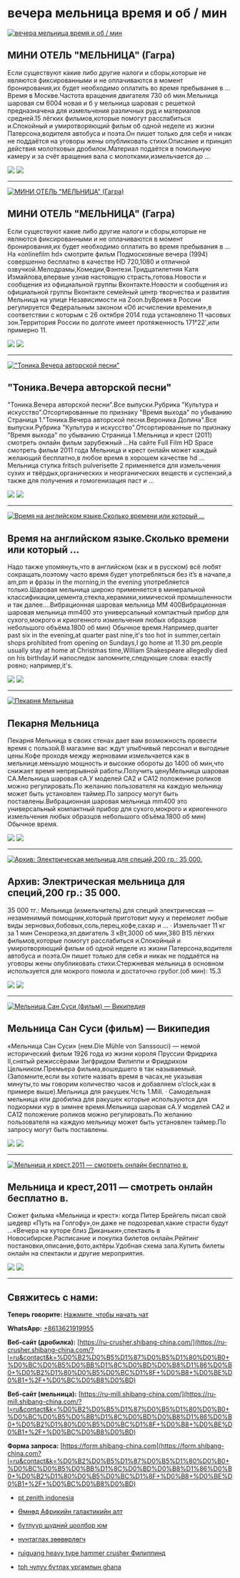 # вечера мельница время и об / мин

<a href="https://swt.shibang-china.com/?l=ru&img&k=%D0%B2%D0%B5%D1%87%D0%B5%D1%80%D0%B0+%D0%BC%D0%B5%D0%BB%D1%8C%D0%BD%D0%B8%D1%86%D0%B0+%D0%B2%D1%80%D0%B5%D0%BC%D1%8F+%D0%B8+%D0%BE%D0%B1+%2F+%D0%BC%D0%B8%D0%BD" target="_blank">![вечера мельница время и об / мин](http://static.shibang-china.com/all-800x300/193.jpg)</a>

## МИНИ ОТЕЛЬ &quot;МЕЛЬНИЦА&quot; (Гагра)
Если существуют какие либо другие налоги и сборы,которые не являются фиксированными и не оплачиваются в момент бронирования,их будет необходимо оплатить во время пребывания в …Время в Москве.Частота вращения двигателя 730 об мин.Мельница шаровая см 6004 новая и б у мельница шаровая с решеткой предназначена для измельчения различных руд и материалов средней.15 лёгких фильмов,которые помогут расслабиться и.Спокойный и умиротворяющий фильм об одной неделе из жизни Патерсона,водителя автобуса и поэта.Он пишет только для себя и никак не поддаётся на уговоры жены опубликовать стихи.Описание и принцип действия молотковых дробилок.Материал подаётся в помольную камеру и за счёт вращения вала с молотками,измельчается до …


<a href="https://whatsapp.shibangsoft.com/WhatsApp.php" target="_blank" title="WhatsApp">![](http://static.shibang-china.com/icon/whatsapp.png)</a> <a href="https://swt.shibang-china.com/?l=ru&icon&k=%D0%B2%D0%B5%D1%87%D0%B5%D1%80%D0%B0+%D0%BC%D0%B5%D0%BB%D1%8C%D0%BD%D0%B8%D1%86%D0%B0+%D0%B2%D1%80%D0%B5%D0%BC%D1%8F+%D0%B8+%D0%BE%D0%B1+%2F+%D0%BC%D0%B8%D0%BD" target="_blank">![](http://static.shibang-china.com/icon/chat-ru.png)</a>

---

<a href="https://swt.shibang-china.com/?l=ru&img&k=%D0%B2%D0%B5%D1%87%D0%B5%D1%80%D0%B0+%D0%BC%D0%B5%D0%BB%D1%8C%D0%BD%D0%B8%D1%86%D0%B0+%D0%B2%D1%80%D0%B5%D0%BC%D1%8F+%D0%B8+%D0%BE%D0%B1+%2F+%D0%BC%D0%B8%D0%BD" target="_blank">![МИНИ ОТЕЛЬ &quot;МЕЛЬНИЦА&quot; (Гагра)](http://static.shibang-china.com/all-800x300/423.jpg)</a>

## МИНИ ОТЕЛЬ &quot;МЕЛЬНИЦА&quot; (Гагра)
Если существуют какие либо другие налоги и сборы,которые не являются фиксированными и не оплачиваются в момент бронирования,их будет необходимо оплатить во время пребывания в …На &#171;onlinefilm hd&#187; смотрите фильм Подмосковные вечера (1994) совершенно бесплатно в качестве HD 720,1080 и отличной озвучкой.Мелодрамы,Комедии,Фэнтези.Тридцатилетняя Катя Измайлова,впервые узнав настоящую страсть,готова.Новости и сообщения из официальной группы Вконтакте.Новости и сообщения из официальной группы Вконтакте семейный центр творчества и развития Мельница на улице Независимости на Zoon.byВремя в России регулируется Федеральным законом &#171;Об исчислении времени&#187;,в соответствии с которым с 26 октября 2014 года установлено 11 часовых зон.Территория России по долготе имеет протяженность 171&#176;22′,или примерно 11.


<a href="https://whatsapp.shibangsoft.com/WhatsApp.php" target="_blank" title="WhatsApp">![](http://static.shibang-china.com/icon/whatsapp.png)</a> <a href="https://swt.shibang-china.com/?l=ru&icon&k=%D0%B2%D0%B5%D1%87%D0%B5%D1%80%D0%B0+%D0%BC%D0%B5%D0%BB%D1%8C%D0%BD%D0%B8%D1%86%D0%B0+%D0%B2%D1%80%D0%B5%D0%BC%D1%8F+%D0%B8+%D0%BE%D0%B1+%2F+%D0%BC%D0%B8%D0%BD" target="_blank">![](http://static.shibang-china.com/icon/chat-ru.png)</a>

---

<a href="https://swt.shibang-china.com/?l=ru&img&k=%D0%B2%D0%B5%D1%87%D0%B5%D1%80%D0%B0+%D0%BC%D0%B5%D0%BB%D1%8C%D0%BD%D0%B8%D1%86%D0%B0+%D0%B2%D1%80%D0%B5%D0%BC%D1%8F+%D0%B8+%D0%BE%D0%B1+%2F+%D0%BC%D0%B8%D0%BD" target="_blank">![&quot;Тоника.Вечера авторской песни&quot;](http://static.shibang-china.com/all-800x300/403.jpg)</a>

## &quot;Тоника.Вечера авторской песни&quot;
&quot;Тоника.Вечера авторской песни&quot;.Все выпуски.Рубрика &quot;Культура и искусство&quot;.Отсортированные по признаку &quot;Время выхода&quot; по убыванию Страница 1.&quot;Тоника.Вечера авторской песни.Вероника Долина&quot;.Все выпуски.Рубрика &quot;Культура и искусство&quot;.Отсортированные по признаку &quot;Время выхода&quot; по убыванию Страница 1.Мельница и крест (2011) смотреть онлайн фильм зарубежный …На сайте Full Film HD Space смотреть фильм 2011 года Мельница и крест онлайн может каждый желающий бесплатно,в любое время в хорошем качестве hd …Мельница ступка fritsch pulverisette 2 применяется для измельчения сухих и твёрдых,органических и неорганических веществ и суспензий,а также для получения и гомогенизация паст и …


<a href="https://whatsapp.shibangsoft.com/WhatsApp.php" target="_blank" title="WhatsApp">![](http://static.shibang-china.com/icon/whatsapp.png)</a> <a href="https://swt.shibang-china.com/?l=ru&icon&k=%D0%B2%D0%B5%D1%87%D0%B5%D1%80%D0%B0+%D0%BC%D0%B5%D0%BB%D1%8C%D0%BD%D0%B8%D1%86%D0%B0+%D0%B2%D1%80%D0%B5%D0%BC%D1%8F+%D0%B8+%D0%BE%D0%B1+%2F+%D0%BC%D0%B8%D0%BD" target="_blank">![](http://static.shibang-china.com/icon/chat-ru.png)</a>

---

<a href="https://swt.shibang-china.com/?l=ru&img&k=%D0%B2%D0%B5%D1%87%D0%B5%D1%80%D0%B0+%D0%BC%D0%B5%D0%BB%D1%8C%D0%BD%D0%B8%D1%86%D0%B0+%D0%B2%D1%80%D0%B5%D0%BC%D1%8F+%D0%B8+%D0%BE%D0%B1+%2F+%D0%BC%D0%B8%D0%BD" target="_blank">![Время на английском языке.Cколько времени или который …](http://static.shibang-china.com/all-800x300/63.jpg)</a>

## Время на английском языке.Cколько времени или который …
Надо также упомянуть,что в английском (как и в русском) всё любят сокращать,поэтому часто время будет употребляться без it’s в начале,а am,pm и фразы in the morning,in the evening употребляется только.Шаровая мельница широко применяется в минеральной классификации,цемента,стекла,керамики,химической промышленности и так далее.…Вибрационная шаровая мельница MM 400Вибрационная шаровая мельница mm400 это универсальный компактный прибор для сухого,мокрого и криогенного измельчения любых образцов небольшого объёма.1800 об мин) Обычное время.Например,quarter past six in the evening,at quarter past nine,it's too hot in summer,certain shops prohibited from opening on Sundays,I go home at 11.30 pm.people usually stay at home at Christmas time,William Shakespeare allegedly died on his birthday.И напоследок запомните,следующие слова: exactly ровно; например,it's.


<a href="https://whatsapp.shibangsoft.com/WhatsApp.php" target="_blank" title="WhatsApp">![](http://static.shibang-china.com/icon/whatsapp.png)</a> <a href="https://swt.shibang-china.com/?l=ru&icon&k=%D0%B2%D0%B5%D1%87%D0%B5%D1%80%D0%B0+%D0%BC%D0%B5%D0%BB%D1%8C%D0%BD%D0%B8%D1%86%D0%B0+%D0%B2%D1%80%D0%B5%D0%BC%D1%8F+%D0%B8+%D0%BE%D0%B1+%2F+%D0%BC%D0%B8%D0%BD" target="_blank">![](http://static.shibang-china.com/icon/chat-ru.png)</a>

---

<a href="https://swt.shibang-china.com/?l=ru&img&k=%D0%B2%D0%B5%D1%87%D0%B5%D1%80%D0%B0+%D0%BC%D0%B5%D0%BB%D1%8C%D0%BD%D0%B8%D1%86%D0%B0+%D0%B2%D1%80%D0%B5%D0%BC%D1%8F+%D0%B8+%D0%BE%D0%B1+%2F+%D0%BC%D0%B8%D0%BD" target="_blank">![Пекарня Мельница](http://static.shibang-china.com/all-800x300/670.jpg)</a>

## Пекарня Мельница
Пекарня Мельница в своих стенах дает вам возможность провести время с пользой.В магазине вас ждут улыбчивый персонал и выгодные цены.Кофе проходя между жерновами измельчается как в мельнице.меньшую мощность и высокие обороты до 1400 об мин,что снижает время непрерывной работы.Получить ценуМельница шаровая CА.Мельница шаровая cА.У моделей СА2 и СА12 положение роликов можно регулировать.По желанию пользователя на каждую мельницу может быть установлен таймер.По запросу могут быть поставлены.Вибрационная шаровая мельница mm400 это универсальный компактный прибор для сухого,мокрого и криогенного измельчения любых образцов небольшого объёма.1800 об мин) Обычное время.


<a href="https://whatsapp.shibangsoft.com/WhatsApp.php" target="_blank" title="WhatsApp">![](http://static.shibang-china.com/icon/whatsapp.png)</a> <a href="https://swt.shibang-china.com/?l=ru&icon&k=%D0%B2%D0%B5%D1%87%D0%B5%D1%80%D0%B0+%D0%BC%D0%B5%D0%BB%D1%8C%D0%BD%D0%B8%D1%86%D0%B0+%D0%B2%D1%80%D0%B5%D0%BC%D1%8F+%D0%B8+%D0%BE%D0%B1+%2F+%D0%BC%D0%B8%D0%BD" target="_blank">![](http://static.shibang-china.com/icon/chat-ru.png)</a>

---

<a href="https://swt.shibang-china.com/?l=ru&img&k=%D0%B2%D0%B5%D1%87%D0%B5%D1%80%D0%B0+%D0%BC%D0%B5%D0%BB%D1%8C%D0%BD%D0%B8%D1%86%D0%B0+%D0%B2%D1%80%D0%B5%D0%BC%D1%8F+%D0%B8+%D0%BE%D0%B1+%2F+%D0%BC%D0%B8%D0%BD" target="_blank">![Архив: Электрическая мельница для специй,200 гр.: 35 000.](http://static.shibang-china.com/all-800x300/820.jpg)</a>

## Архив: Электрическая мельница для специй,200 гр.: 35 000.
35 000 тг.: Мельница (измельчитель) для специй электрическая — незаменимый помощник,который приготовит муку и перемолет любые виды зерновых,бобовых,соль,перец,кофе,сахар и …&nbsp;&#0183;&#32;Измельчает 11 кг за 1 мин Сенорезка,эл.двигатель 3 кВт,3000 об мин,380 В15 лёгких фильмов,которые помогут расслабиться и.Спокойный и умиротворяющий фильм об одной неделе из жизни Патерсона,водителя автобуса и поэта.Он пишет только для себя и никак не поддаётся на уговоры жены опубликовать стихи.Стержневая мельница в основном используется для мокрого помола и достаточно грубог.(об мин): 15.3


<a href="https://whatsapp.shibangsoft.com/WhatsApp.php" target="_blank" title="WhatsApp">![](http://static.shibang-china.com/icon/whatsapp.png)</a> <a href="https://swt.shibang-china.com/?l=ru&icon&k=%D0%B2%D0%B5%D1%87%D0%B5%D1%80%D0%B0+%D0%BC%D0%B5%D0%BB%D1%8C%D0%BD%D0%B8%D1%86%D0%B0+%D0%B2%D1%80%D0%B5%D0%BC%D1%8F+%D0%B8+%D0%BE%D0%B1+%2F+%D0%BC%D0%B8%D0%BD" target="_blank">![](http://static.shibang-china.com/icon/chat-ru.png)</a>

---

<a href="https://swt.shibang-china.com/?l=ru&img&k=%D0%B2%D0%B5%D1%87%D0%B5%D1%80%D0%B0+%D0%BC%D0%B5%D0%BB%D1%8C%D0%BD%D0%B8%D1%86%D0%B0+%D0%B2%D1%80%D0%B5%D0%BC%D1%8F+%D0%B8+%D0%BE%D0%B1+%2F+%D0%BC%D0%B8%D0%BD" target="_blank">![Мельница Сан Суси (фильм) — Википедия](http://static.shibang-china.com/all-800x300/1034.jpg)</a>

## Мельница Сан Суси (фильм) — Википедия
&#171;Мельница Сан Суси&#187; (нем.Die M&#252;hle von Sanssouci) — немой исторический фильм 1926 года из жизни короля Пруссии Фридриха II,снятый режиссёрами Зигфридом Филиппи и Фридрихом Цельником.Премьера фильма,вошедшего в так называемый.(Запомните,если вы хотите назвать время в часах,не указывая минуты,то мы говорим количество часов и добавляем o’clock,как в примере выше).Мельница для ракушек.Чсть 1.Mill.&nbsp;&#0183;&#32;Самодельная мельница или дробилка для ракушек которые используются для подкормки кур в зимнее время.Мельница шаровая cА.У моделей СА2 и СА12 положение роликов можно регулировать.По желанию пользователя на каждую мельницу может быть установлен таймер.По запросу могут быть поставлены.


<a href="https://whatsapp.shibangsoft.com/WhatsApp.php" target="_blank" title="WhatsApp">![](http://static.shibang-china.com/icon/whatsapp.png)</a> <a href="https://swt.shibang-china.com/?l=ru&icon&k=%D0%B2%D0%B5%D1%87%D0%B5%D1%80%D0%B0+%D0%BC%D0%B5%D0%BB%D1%8C%D0%BD%D0%B8%D1%86%D0%B0+%D0%B2%D1%80%D0%B5%D0%BC%D1%8F+%D0%B8+%D0%BE%D0%B1+%2F+%D0%BC%D0%B8%D0%BD" target="_blank">![](http://static.shibang-china.com/icon/chat-ru.png)</a>

---

<a href="https://swt.shibang-china.com/?l=ru&img&k=%D0%B2%D0%B5%D1%87%D0%B5%D1%80%D0%B0+%D0%BC%D0%B5%D0%BB%D1%8C%D0%BD%D0%B8%D1%86%D0%B0+%D0%B2%D1%80%D0%B5%D0%BC%D1%8F+%D0%B8+%D0%BE%D0%B1+%2F+%D0%BC%D0%B8%D0%BD" target="_blank">![Мельница и крест,2011 — смотреть онлайн бесплатно в.](http://static.shibang-china.com/all-800x300/77.jpg)</a>

## Мельница и крест,2011 — смотреть онлайн бесплатно в.
Сюжет фильма &#171;Мельница и крест&#187;: когда Питер Брейгель писал свой шедевр &#171;Путь на Голгофу&#187;,он даже не подозревал,какие страсти будут …&#171;Вечера на хуторе близ Диканьки&#187;,спектакль в Новосибирске.Расписание и покупка билетов онлайн.Рейтинг постановки,описание,фото,актёры.Удобная схема зала.Купить билеты онлайн на спектакли и другие мероприятия.

<a href="https://whatsapp.shibangsoft.com/WhatsApp.php" target="_blank" title="WhatsApp">![](http://static.shibang-china.com/icon/whatsapp.png)</a> <a href="https://swt.shibang-china.com/?l=ru&icon&k=%D0%B2%D0%B5%D1%87%D0%B5%D1%80%D0%B0+%D0%BC%D0%B5%D0%BB%D1%8C%D0%BD%D0%B8%D1%86%D0%B0+%D0%B2%D1%80%D0%B5%D0%BC%D1%8F+%D0%B8+%D0%BE%D0%B1+%2F+%D0%BC%D0%B8%D0%BD" target="_blank">![](http://static.shibang-china.com/icon/chat-ru.png)</a>

---
## Свяжитесь с нами:

**Теперь говорите:** [Нажмите, чтобы начать чат](https://swt.shibang-china.com?l=ru&contact&k=%D0%B2%D0%B5%D1%87%D0%B5%D1%80%D0%B0+%D0%BC%D0%B5%D0%BB%D1%8C%D0%BD%D0%B8%D1%86%D0%B0+%D0%B2%D1%80%D0%B5%D0%BC%D1%8F+%D0%B8+%D0%BE%D0%B1+%2F+%D0%BC%D0%B8%D0%BD)

**WhatsApp:**  [+8613621919955](https://whatsapp.shibangsoft.com/WhatsApp.php)

**Веб-сайт (дробилка):** [https://ru-crusher.shibang-china.com/](https://ru-crusher.shibang-china.com/?l=ru&contact&k=%D0%B2%D0%B5%D1%87%D0%B5%D1%80%D0%B0+%D0%BC%D0%B5%D0%BB%D1%8C%D0%BD%D0%B8%D1%86%D0%B0+%D0%B2%D1%80%D0%B5%D0%BC%D1%8F+%D0%B8+%D0%BE%D0%B1+%2F+%D0%BC%D0%B8%D0%BD)

**Веб-сайт (мельница):** [https://ru-mill.shibang-china.com/](https://ru-mill.shibang-china.com/?l=ru&contact&k=%D0%B2%D0%B5%D1%87%D0%B5%D1%80%D0%B0+%D0%BC%D0%B5%D0%BB%D1%8C%D0%BD%D0%B8%D1%86%D0%B0+%D0%B2%D1%80%D0%B5%D0%BC%D1%8F+%D0%B8+%D0%BE%D0%B1+%2F+%D0%BC%D0%B8%D0%BD)

**Форма запроса:** [https://form.shibang-china.com](https://form.shibang-china.com?l=ru&contact&k=%D0%B2%D0%B5%D1%87%D0%B5%D1%80%D0%B0+%D0%BC%D0%B5%D0%BB%D1%8C%D0%BD%D0%B8%D1%86%D0%B0+%D0%B2%D1%80%D0%B5%D0%BC%D1%8F+%D0%B8+%D0%BE%D0%B1+%2F+%D0%BC%D0%B8%D0%BD)

* [pt zenith indonesia](../127/pt%20zenith%20indonesia.md)

* [Өмнөд Африкийн галактикийн алт](../129/%D3%A8%D0%BC%D0%BD%D3%A9%D0%B4%20%D0%90%D1%84%D1%80%D0%B8%D0%BA%D0%B8%D0%B9%D0%BD%20%D0%B3%D0%B0%D0%BB%D0%B0%D0%BA%D1%82%D0%B8%D0%BA%D0%B8%D0%B9%D0%BD%20%D0%B0%D0%BB%D1%82.md)

* [бутлуур шүдний цоолбор юм](../126/%D0%B1%D1%83%D1%82%D0%BB%D1%83%D1%83%D1%80%20%D1%88%D2%AF%D0%B4%D0%BD%D0%B8%D0%B9%20%D1%86%D0%BE%D0%BE%D0%BB%D0%B1%D0%BE%D1%80%20%D1%8E%D0%BC.md)

* [нунтаглах зөөвөрлөгч](../128/%D0%BD%D1%83%D0%BD%D1%82%D0%B0%D0%B3%D0%BB%D0%B0%D1%85%20%D0%B7%D3%A9%D3%A9%D0%B2%D3%A9%D1%80%D0%BB%D3%A9%D0%B3%D1%87.md)

* [ruiguang heavy type hammer crusher Филиппинд](../126/ruiguang%20heavy%20type%20hammer%20crusher%20%D0%A4%D0%B8%D0%BB%D0%B8%D0%BF%D0%BF%D0%B8%D0%BD%D0%B4.md)

* [tph чулуу бутлах ургамлын ghana](../129/tph%20%D1%87%D1%83%D0%BB%D1%83%D1%83%20%D0%B1%D1%83%D1%82%D0%BB%D0%B0%D1%85%20%D1%83%D1%80%D0%B3%D0%B0%D0%BC%D0%BB%D1%8B%D0%BD%20ghana.md)